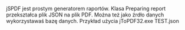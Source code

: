 jSPDF jest prostym generatorem raportów. 
Klasa Preparing report przekształca plik JSON na plik PDF. 
Można też jako źrdło danych wykorzystawaś bazę danych.
Przykład użycia 
jToPDF32.exe TEST.json
